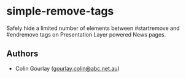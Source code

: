 # simple-remove-tags

Safely hide a limited number of elements between #startremove and #endremove tags on Presentation Layer powered News pages.

## Authors

- Colin Gourlay ([gourlay.colin@abc.net.au](mailto:gourlay.colin@abc.net.au))
